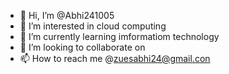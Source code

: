- 👋 Hi, I’m @Abhi241005
- 👀 I’m interested in cloud computing
- 🌱 I’m currently learning imformatiom technology
- 💞️ I’m looking to collaborate on 
- 📫 How to reach me @zuesabhi24@gmail.con

<!---
Abhi241005/Abhi241005 is a ✨ special ✨ repository because its `README.md` (this file) appears on your GitHub profile.
You can click the Preview link to take a look at your changes.
--->
